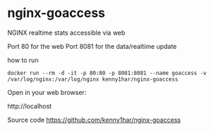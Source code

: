 # nginx-goaccess
NGINX realtime stats accessible via web

Port 80 for the web
Port 8081 for the data/realtime update

how to run
```
docker run --rm -d -it -p 80:80 -p 8081:8081 --name goaccess -v /var/log/nginx:/var/log/nginx kenny1har/nginx-goaccess
```

Open in your web browser:

http://localhost


Source code
https://github.com/kenny1har/nginx-goaccess
